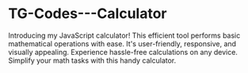 # TG-Codes---Calculator
Introducing my JavaScript calculator! This efficient tool performs basic mathematical operations with ease. It's user-friendly, responsive, and visually appealing. Experience hassle-free calculations on any device. Simplify your math tasks with this handy calculator.
